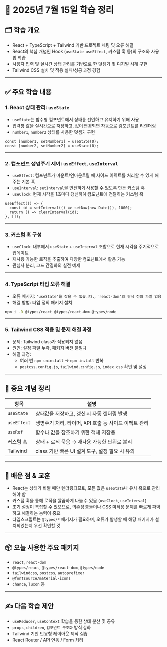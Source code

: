 # 📘 2025년 7월 15일 학습 정리

## 🗂️ 학습 개요

- React + TypeScript + Tailwind 기반 프로젝트 세팅 및 오류 해결
- React의 핵심 개념인 Hook (`useState`, `useEffect`, 커스텀 훅 등)의 구조와 사용법 학습
- 사용자 입력 및 실시간 상태 관리를 기반으로 한 덧셈기 및 디지털 시계 구현
- Tailwind CSS 설치 및 적용 실패/성공 과정 경험

---

## ✅ 주요 학습 내용

### 1. React 상태 관리: `useState`

- `useState`는 함수형 컴포넌트에서 상태를 선언하고 유지하기 위해 사용
- 입력창 값을 실시간으로 저장하고, 값이 변경되면 자동으로 컴포넌트를 리렌더링
- `number1`, `number2` 상태를 사용한 덧셈기 구현

```tsx
const [number1, setNumber1] = useState(0);
const [number2, setNumber2] = useState(0);
```

---

### 2. 컴포넌트 생명주기 제어: `useEffect`, `useInterval`

- `useEffect`: 컴포넌트가 마운트/언마운트될 때 사이드 이펙트를 처리할 수 있게 해주는 기본 훅
- `useInterval`: `setInterval`을 안전하게 사용할 수 있도록 만든 커스텀 훅
- `useClock`: 현재 시각을 1초마다 갱신하여 컴포넌트에 전달하는 커스텀 훅

```tsx
useEffect(() => {
  const id = setInterval(() => setNow(new Date()), 1000);
  return () => clearInterval(id);
}, []);
```

---

### 3. 커스텀 훅 구성

- `useClock`: 내부에서 `useState` + `useInterval` 조합으로 현재 시각을 주기적으로 업데이트
- 재사용 가능한 로직을 추출하여 다양한 컴포넌트에서 활용 가능
- 관심사 분리, 코드 간결화의 실전 예제

---

### 4. TypeScript 타입 오류 해결

- 오류 메시지: `'useState'를 찾을 수 없습니다.`, `'react-dom'의 형식 정의 파일 없음`
- 해결 방법: 타입 정의 패키지 설치

```bash
npm i -D @types/react @types/react-dom @types/node
```

---

### 5. Tailwind CSS 적용 및 문제 해결 과정

- 문제: Tailwind class가 적용되지 않음
- 원인: 설정 파일 누락, 패키지 버전 불일치
- 해결 과정:
  - 여러 번 `npm uninstall` → `npm install` 반복
  - `postcss.config.js`, `tailwind.config.js`, `index.css` 확인 및 설정

---

## 📌 중요 개념 정리

| 항목 | 설명 |
|------|------|
| `useState` | 상태값을 저장하고, 갱신 시 자동 렌더링 발생 |
| `useEffect` | 생명주기 처리, 타이머, API 호출 등 사이드 이펙트 관리 |
| `useRef` | 함수나 값을 참조하기 위한 객체 저장용 |
| 커스텀 훅 | 상태 + 로직 묶음 → 재사용 가능한 단위로 분리 |
| Tailwind | class 기반 빠른 UI 설계 도구, 설정 필요 시 유의 |

---

## 🚨 배운 점 & 교훈

- React는 상태가 바뀔 때만 렌더링되므로, 모든 값은 `useState`나 유사 훅으로 관리해야 함
- 커스텀 훅을 통해 로직을 깔끔하게 나눌 수 있음 (`useClock`, `useInterval`)
- 초기 설정이 복잡할 수 있으므로, 의존성 충돌이나 CSS 미적용 문제를 빠르게 파악하고 해결하는 능력이 중요
- 타입스크립트는 `@types/*` 패키지가 필요하며, 오류가 발생할 때 해당 패키지가 설치되었는지 우선 확인할 것

---

## 📦 오늘 사용한 주요 패키지

- `react`, `react-dom`
- `@types/react`, `@types/react-dom`, `@types/node`
- `tailwindcss`, `postcss`, `autoprefixer`
- `@fontsource/material-icons`
- `chance`, `luxon` 등

---

## ✍️ 다음 학습 제안

- `useReducer`, `useContext` 학습을 통한 상태 분산 및 공유
- `props`, `children`, `컴포넌트 구조화` 방식 심화
- Tailwind 기반 반응형 레이아웃 제작 실습
- React Router / API 연동 / Form 처리
